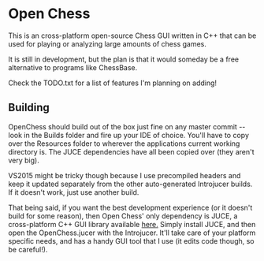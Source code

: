 # Open Chess
This is an cross-platform open-source Chess GUI written in C++ that can be used for playing or analyzing large amounts of chess games.

It is still in development, but the plan is that it would someday be a free alternative to programs like ChessBase.

Check the TODO.txt for a list of features I'm planning on adding!

## Building
OpenChess should build out of the box just fine on any master commit -- look in the Builds folder and fire up your IDE of choice. You'll have to copy over the Resources folder to wherever the applications current working directory is. The JUCE dependencies have all been copied over (they aren't very big).

VS2015 might be tricky though because I use precompiled headers and keep it updated separately from the other auto-generated Introjucer builds. If it doesn't work, just use another build.

That being said, if you want the best development experience (or it doesn't build for some reason), then Open Chess' only dependency is JUCE, a cross-platform C++ GUI library available [here.](http://www.juce.com/download) Simply install JUCE, and then open the OpenChess.jucer with the Introjucer. It'll take care of your platform specific needs, and has a handy GUI tool that I use (it edits code though, so be careful!).
